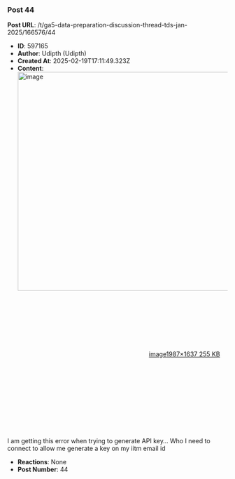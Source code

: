 ### Post 44
**Post URL**: /t/ga5-data-preparation-discussion-thread-tds-jan-2025/166576/44
- **ID**: 597165
- **Author**: Udipth (Udipth)
- **Created At**: 2025-02-19T17:11:49.323Z
- **Content**:  
  <div class="lightbox-wrapper"><a class="lightbox" href="https://europe1.discourse-cdn.com/flex013/uploads/iitm/original/3X/1/1/11b220dfd96c5865cf475d6a6b2a4428d1e0f553.png" data-download-href="/uploads/short-url/2wxKPDmYgaQpQsfDxORHc5xfXJ9.png?dl=1" title="image" rel="noopener nofollow ugc"><img src="https://europe1.discourse-cdn.com/flex013/uploads/iitm/optimized/3X/1/1/11b220dfd96c5865cf475d6a6b2a4428d1e0f553_2_606x499.png" alt="image" data-base62-sha1="2wxKPDmYgaQpQsfDxORHc5xfXJ9" width="606" height="499" srcset="https://europe1.discourse-cdn.com/flex013/uploads/iitm/optimized/3X/1/1/11b220dfd96c5865cf475d6a6b2a4428d1e0f553_2_606x499.png, https://europe1.discourse-cdn.com/flex013/uploads/iitm/optimized/3X/1/1/11b220dfd96c5865cf475d6a6b2a4428d1e0f553_2_909x748.png 1.5x, https://europe1.discourse-cdn.com/flex013/uploads/iitm/optimized/3X/1/1/11b220dfd96c5865cf475d6a6b2a4428d1e0f553_2_1212x998.png 2x" data-dominant-color="2F2E31"><div class="meta"><svg class="fa d-icon d-icon-far-image svg-icon" aria-hidden="true"><use href="#far-image"></use></svg><span class="filename">image</span><span class="informations">1987×1637 255 KB</span><svg class="fa d-icon d-icon-discourse-expand svg-icon" aria-hidden="true"><use href="#discourse-expand"></use></svg></div></a></div><br>
I am getting this error when trying to generate API key… Who I need to connect to allow me generate a key on my iitm email id
- **Reactions**: None
- **Post Number**: 44

